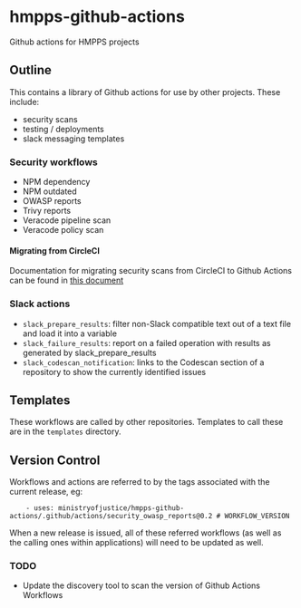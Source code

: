 # hmpps-github-actions

Github actions for HMPPS projects


## Outline

This contains a library of Github actions for use by other projects. These include:

- security scans
- testing / deployments
- slack messaging templates

### Security workflows

- NPM dependency
- NPM outdated
- OWASP reports
- Trivy reports
- Veracode pipeline scan
- Veracode policy scan

#### Migrating from CircleCI

Documentation for migrating security scans from CircleCI to Github Actions can be found in [this document](docs/security.md)


### Slack actions
- `slack_prepare_results`: filter non-Slack compatible text out of a text file and load it into a variable
- `slack_failure_results`: report on a failed operation with results as generated by slack_prepare_results
- `slack_codescan_notification`: links to the Codescan section of a repository to show the currently identified issues


## Templates

These workflows are called by other repositories. Templates to call these are in the `templates` directory.


## Version Control

Workflows and actions are referred to by the tags associated with the current release, eg:

```
    - uses: ministryofjustice/hmpps-github-actions/.github/actions/security_owasp_reports@0.2 # WORKFLOW_VERSION
```

When a new release is issued, all of these referred workflows (as well as the calling ones within applications) will need to be updated as well.

### TODO

- Update the discovery tool to scan the version of Github Actions Workflows